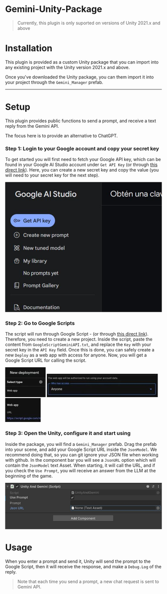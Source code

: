# Gemini-Unity-Package
> Currently, this plugin is only suported on versions of Unity 2021.x and above

# Installation

This plugin is provided as a custom Unity package that you can import into any existing project with the Unity version 2021.x and above.

Once you've downloaded the Unity package, you can them import it into your project through the `Gemini_Manager` prefab. 

---

# Setup

This plugin provides public functions to send a prompt, and receive a text reply from the Gemini API.

The focus here is to provide an alternative to ChatGPT.


### Step 1: Login to your Google account and copy your secret key
To get started you will first need to fetch your Google API key, which can be found in your Google AI Studio account under `Get API Key` (or through [this direct link](https://aistudio.google.com/app/apikey)). Here, you can create a new secret key and copy the value (you will need to your secret key for the next step).

![](/Images/ScreenShot4.JPG)

### Step 2: Go to Google Scripts
The script will run through Google Script - (or through [this direct link](https://www.google.com/script/start/)). Therefore, you need to create a new project. Inside the script, paste the content from `GoogleScriptGeminiAPI.txt`, and replace the `Key` with your secret key in the `API Key` field. Once this is done, you can safely create a new `Deploy` as a web app with access for anyone. Now, you will get a Google Script URL for calling the script. 

![](/Images/ScreenShot1.JPG)
![](/Images/ScreenShot2.JPG)
![](/Images/ScreenShot3.JPG)


### Step 3: Open the Unity, configure it and start using
Inside the package, you will find a `Gemini_Manager` prefab. Drag the prefab into your scene, and add your Google Script URL inside the `JsonModel`. We recommend doing that, so you can git ignore your JSON file when working with github. In the component bar you will see a `JsonURL` option which will contain the `JsonModel` text Asset. When starting, it will call the URL, and if you check the `Use Prompt`, you will receive an answer from the LLM at the beginning of the game.

![](/Images/ScreenShot5.JPG)


# Usage
When you enter a prompt and send it, Unity will send the prompt to the Google Script, then it will receive the response, and make a `Debug.Log` of the reply.

> Note that each time you send a prompt, a new chat request is sent to Gemini API. 

